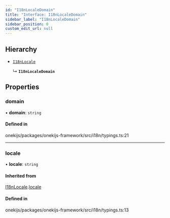 ```yaml
---
id: "I18nLocaleDomain"
title: "Interface: I18nLocaleDomain"
sidebar_label: "I18nLocaleDomain"
sidebar_position: 0
custom_edit_url: null
---
```


## Hierarchy

- [`I18nLocale`](I18nLocale.md)

  ↳ **`I18nLocaleDomain`**

## Properties

### domain

• **domain**: `string`

#### Defined in

onekijs/packages/onekijs-framework/src/i18n/typings.ts:21

___

### locale

• **locale**: `string`

#### Inherited from

[I18nLocale](I18nLocale.md).[locale](I18nLocale.md#locale)

#### Defined in

onekijs/packages/onekijs-framework/src/i18n/typings.ts:13
